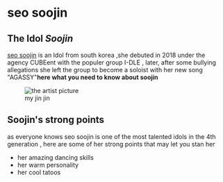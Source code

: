 <html>
 <body>
  <main>
   <h1>seo soojin</h1>
   <section>
   <h2>The Idol <em>Soojin</em> </h2>
   <p><a href="https://en.wikipedia.org/wiki/Soojin_(singer)">seo soojin</a> is an Idol from south korea ,she debuted in 2018 under the agency CUBEent with the populer group I-DLE , later, after some bullying allegations she left the group to become a soloist with her new song "AGASSY"<strong>here what you need to know about soojin </strong></p>
   <figure>
   <img src="https://en.wikipedia.org/wiki/Soojin_(singer)" alt="the artist picture">
   <figcaption>my jin jin </figcaption>
   </figure>
   </section>
   <section>
   <h2>Soojin's strong points </h2>
   <p> as everyone knows seo soojin is one of the most talented idols in the 4th generation , here are some of her strong points that may let you stan her </p>
<ul>
   <li> her amazing dancing skills </li>
   <li> her warm personality </li>
   <li> her cool tatoos </li>
</ul>
</section>
</main>
</body>
</html>